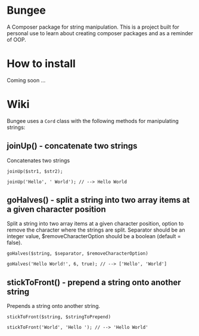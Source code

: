 # Bungee

A Composer package for string manipulation. This is a project built for personal use to learn about creating composer packages and as a reminder of OOP.

# How to install

Coming soon ...

# Wiki

Bungee uses a `Cord` class with the following methods for manipulating strings:


## joinUp() - concatenate two strings

Concatenates two strings

```
joinUp($str1, $str2);

joinUp('Hello', ' World'); // --> Hello World
```


## goHalves() - split a string into two array items at a given character position

Split a string into two array items at a given character position, option to remove the character where the strings are split.
Separator should be an integer value, $removeCharacterOption should be a boolean (default = false).

```
goHalves($string, $separator, $removeCharacterOption)

goHalves('Hello World!', 6, true); // --> ['Hello', 'World']
```


## stickToFront() - prepend a string onto another string

Prepends a string onto another string.

```
stickToFront($string, $stringToPrepend)

stickToFront('World', 'Hello '); // --> 'Hello World'
```
